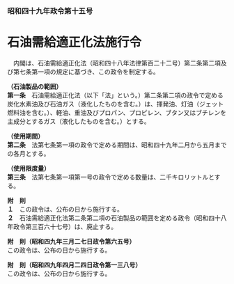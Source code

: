 ### 昭和四十九年政令第十五号  
# 石油需給適正化法施行令  
　内閣は、石油需給適正化法（昭和四十八年法律第百二十二号）第二条第二項及び第七条第一項の規定に基づき、この政令を制定する。  
  
**（石油製品の範囲）**  
**第一条**　石油需給適正化法（以下「法」という。）第二条第二項の政令で定める炭化水素油及び石油ガス（液化したものを含む。）は、揮発油、灯油（ジェット燃料油を含む。）、軽油、重油及びプロパン、プロピレン、ブタン又はブチレンを主成分とするガス（液化したものを含む。）とする。  
  
**（使用期間）**  
**第二条**　法第七条第一項の政令で定める期間は、昭和四十九年二月から五月までの各月とする。  
  
**（使用限度量）**  
**第三条**　法第七条第一項第一号の政令で定める数量は、二千キロリットルとする。  
  
**附　則**  
**１**　この政令は、公布の日から施行する。  
**２**　石油需給適正化法第二条第二項の石油製品の範囲を定める政令（昭和四十八年政令第三百六十七号）は、廃止する。  
  
**附　則（昭和四九年三月二七日政令第六五号）**  
この政令は、公布の日から施行する。  
  
**附　則（昭和四九年四月二四日政令第一三八号）**  
この政令は、公布の日から施行する。  
  
